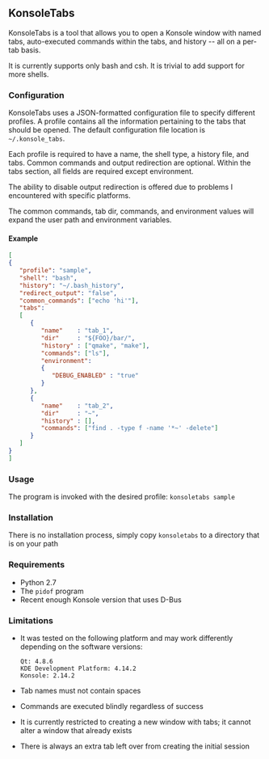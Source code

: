## KonsoleTabs ##

KonsoleTabs is a tool that allows you to open a Konsole window with named tabs, auto-executed commands within the tabs, and history -- all on a per-tab basis.

It is currently supports only bash and csh. It is trivial to add support for more shells.

### Configuration ###

KonsoleTabs uses a JSON-formatted configuration file to specify different profiles. A profile contains all the information pertaining to the tabs that should be opened. The default configuration file location is `~/.konsole_tabs`.

Each profile is required to have a name, the shell type, a history file, and tabs. Common commands and output redirection are optional. Within the tabs section, all fields are required except environment.

The ability to disable output redirection is offered due to problems I encountered with specific platforms.

The common commands, tab dir, commands, and environment values will expand the user path and environment variables.

#### Example ####

```json
[
{
   "profile": "sample",
   "shell": "bash",
   "history": "~/.bash_history",
   "redirect_output": "false",
   "common_commands": ["echo 'hi'"],
   "tabs":
   [
      {
         "name"    : "tab_1",
         "dir"     : "${FOO}/bar/",
         "history" : ["qmake", "make"],
         "commands": ["ls"],
         "environment":
         {
            "DEBUG_ENABLED" : "true"
         }
      },
      {
         "name"    : "tab_2",
         "dir"     : "~",
         "history" : [],
         "commands": ["find . -type f -name '*~' -delete"]
      }
   ]
}
]
```

### Usage ###

The program is invoked with the desired profile: `konsoletabs sample`

### Installation ###

There is no installation process, simply copy `konsoletabs` to a directory that is on your path

### Requirements ###

* Python 2.7
* The `pidof` program
* Recent enough Konsole version that uses D-Bus

### Limitations ###

* It was tested on the following platform and may work differently depending on the software versions:

      Qt: 4.8.6
      KDE Development Platform: 4.14.2
      Konsole: 2.14.2


* Tab names must not contain spaces
* Commands are executed blindly regardless of success
* It is currently restricted to creating a new window with tabs; it cannot alter a window that already exists
* There is always an extra tab left over from creating the initial session


